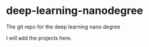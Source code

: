 # deep-learning-nanodegree
The git repo for the deep learning nano degree

I will add the projects here.
